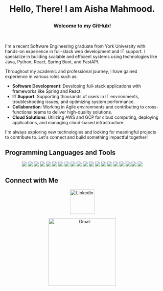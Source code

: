 
<h1 align="center">
  <p align="center"><strong>Hello, There! I am  Aisha Mahmood.</strong></p>
  <h3 align="center">Welcome to my GitHub!</h3>  
</h1>

I'm a recent Software Engineering graduate from York University with hands-on experience in full-stack web development and IT support. I specialize in building scalable and efficient systems using technologies like Java, Python, React, Spring Boot, and FastAPI.

Throughout my academic and professional journey, I have gained experience in various roles such as:
- **Software Development**: Developing full-stack applications with frameworks like Spring and React.
- **IT Support**: Supporting thousands of users in IT environments, troubleshooting issues, and optimizing system performance.
- **Collaboration**: Working in Agile environments and contributing to cross-functional teams to deliver high-quality solutions.
- **Cloud Solutions**: Utilizing AWS and GCP for cloud computing, deploying applications, and managing cloud-based infrastructure.

I'm always exploring new technologies and looking for meaningful projects to contribute to. Let's connect and build something impactful together! 

## Programming Languages and Tools

<p align="center">
  <img src="https://img.shields.io/badge/Java-007396?style=flat&logo=java&logoColor=white" />
  <img src="https://img.shields.io/badge/Python-14354C?style=flat&logo=python&logoColor=white" />
  <img src="https://img.shields.io/badge/JavaScript-F7DF1E?style=flat&logo=javascript&logoColor=black" />
  <img src="https://img.shields.io/badge/React-20232A?style=flat&logo=react&logoColor=61DAFB" />
  <img src="https://img.shields.io/badge/Spring%20Boot-6DB33F?style=flat&logo=springboot&logoColor=white" />
  <img src="https://img.shields.io/badge/FastAPI-009688?style=flat&logo=fastapi&logoColor=white" />
  
  <img src="https://img.shields.io/badge/HTML5-E34F26?style=flat&logo=html5&logoColor=white" />
  <img src="https://img.shields.io/badge/CSS3-1572B6?style=flat&logo=css3&logoColor=white" />
  <img src="https://img.shields.io/badge/C%23-68217A?style=flat&logo=csharp&logoColor=white" />
  <img src="https://img.shields.io/badge/Git-F05032?style=flat&logo=git&logoColor=white" />
  <img src="https://img.shields.io/badge/Linux-000000?style=flat&logo=linux&logoColor=white" />
  <img src="https://img.shields.io/badge/Docker-2496ED?style=flat&logo=docker&logoColor=white" />
  <img src="https://img.shields.io/badge/MySQL-00f?style=flat&logo=mysql&logoColor=white" />
  <img src="https://img.shields.io/badge/Postman-FF6C37?style=flat&logo=postman&logoColor=white" />
  <img src="https://img.shields.io/badge/VSCode-0078d7?style=flat&logo=visual-studio-code&logoColor=white" />
   <img src="https://img.shields.io/badge/Jira-0052CC?style=flat&logo=jira&logoColor=white" />
   <img src="https://img.shields.io/badge/AWS-232F3E?style=flat&logo=amazonaws&logoColor=white" />
  <img src="https://img.shields.io/badge/Zoho-3665B3?style=flat&logo=zoho&logoColor=white" />
  <img src="https://img.shields.io/badge/Linux-000000?style=flat&logo=linux&logoColor=white" />
  <img src="https://img.shields.io/badge/Azure-0089D6?style=flat&logo=microsoft-azure&logoColor=white" />
</p>



## Connect with Me
<p align="center">
  <a href="https://www.linkedin.com/in/aishaatif/">
    <img src="https://img.shields.io/badge/LinkedIn-0077b5?style=for-the-badge&logo=linkedin&logoColor=white" width="80" alt="LinkedIn" />
  </a>
</p>

<p align="center">
  <a href="mailto:aishamahmood895@gmail.com">
    <img src="https://img.shields.io/badge/Email-aishamahmood895%40gmail.com-blue?style=for-the-badge&logo=gmail&logoColor=white" width="220" alt="Gmail" />
  </a>
</p>
